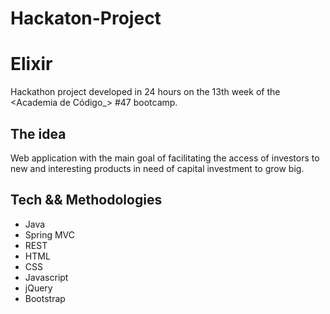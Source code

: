 # Hackaton-Project

# Elixir
Hackathon project developed in 24 hours on the 13th week of the <Academia de Código_> #47 bootcamp.

## The idea
Web application with the main goal of facilitating the access of investors to new and interesting products in need of capital investment to grow big.

## Tech && Methodologies
* Java 
* Spring MVC 
* REST 
* HTML  
* CSS 
* Javascript 
* jQuery 
* Bootstrap
